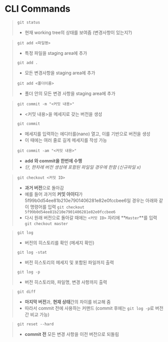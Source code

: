 # CLI Commands

> `git status`
>
> - 현재 working tree의 상태를 보여줌 (변경사항이 있는지?)

> `git add <파일명>`
>
> - 특정 파일을 staging area에 추가
>
> `git add .`
>
> - 모든 변경사항을 staging area에 추가
>
> `git add <폴더이름>`
>
> - 폴더 안의 모든 변경 사항을 staging area에 추가

> `git commit -m "<커밋 내용>"`
>
> - <커밋 내용>을 메세지로 갖는 버전을 생성
>
> `git commit`
>
> - 메세지를 입력하는 에디터를(nano) 열고, 이를 기반으로 버전을 생성
> - 이 때에는 여러 줄로 길게 메세지를 작성 가능
>
> `git commit -am "<커밋 내용>"`
>
> - **add 와 commit을 한번에 수행**
> - *단, 한차례 버전 생성에 포함된 파일일 경우에 한함 (신규파일 x)*

> `git checkout <커밋 ID>`
>
> - **과거 버전**으로 돌아감
> - 예를 들어 과거의 **커밋 아이디**가 5f99b0d54ee81b210e7901406281e82e0fccbee6일 경우는 아래와 같이 명령어를 입력
>   `git checkout 5f99b0d54ee81b210e7901406281e82e0fccbee6`
> - 다시 원래 버전으로 돌아갈 때에는 `<커밋 ID>` 자리에 **`Master`**를 입력
>   `git checkout master`

> `git log` 
>
> - 버전의 히스토리를 확인 (메세지 확인)
>
> `git log -stat`
>
> - 버전 히스토리의 메세지 및 포함된 파일까지 출력
>
> `git log -p`
>
> - 버전 히스토리와, 파일명, 변경 사항까지 출력

> `git diff`
>
> - **마지막 버전**과, **현재 상태**간의 차이를 비교해 줌
> - 따라서 commit 전에 사용하는 커맨드 (commit 후에는 `git log -p`로 버전 간 비교 가능)

> `git reset --hard`
>
> - **commit 전** 모든 변경 사항을 이전 버전으로 되돌림

